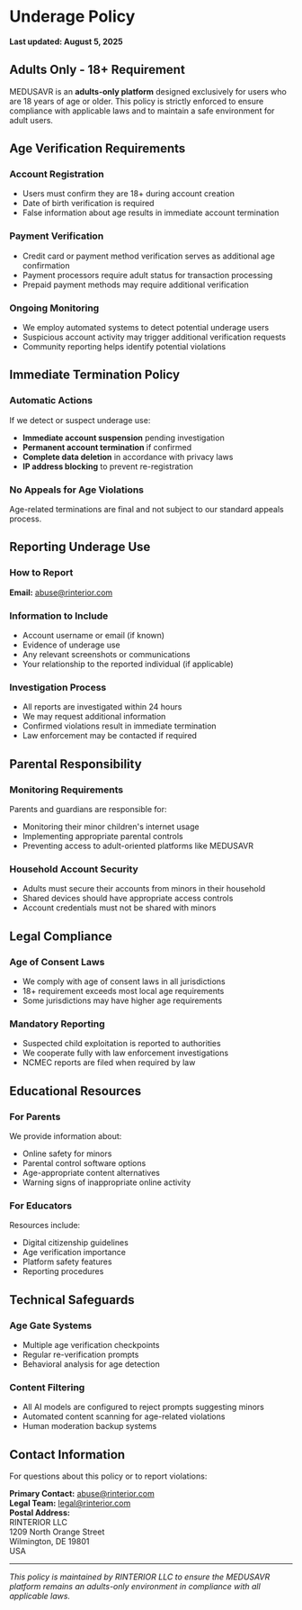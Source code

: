 # Underage Policy

**Last updated: August 5, 2025**

## Adults Only - 18+ Requirement

MEDUSAVR is an **adults-only platform** designed exclusively for users who are 18 years of age or older. This policy is strictly enforced to ensure compliance with applicable laws and to maintain a safe environment for adult users.

## Age Verification Requirements

### Account Registration
- Users must confirm they are 18+ during account creation
- Date of birth verification is required
- False information about age results in immediate account termination

### Payment Verification
- Credit card or payment method verification serves as additional age confirmation
- Payment processors require adult status for transaction processing
- Prepaid payment methods may require additional verification

### Ongoing Monitoring
- We employ automated systems to detect potential underage users
- Suspicious account activity may trigger additional verification requests
- Community reporting helps identify potential violations

## Immediate Termination Policy

### Automatic Actions
If we detect or suspect underage use:
- **Immediate account suspension** pending investigation
- **Permanent account termination** if confirmed
- **Complete data deletion** in accordance with privacy laws
- **IP address blocking** to prevent re-registration

### No Appeals for Age Violations
Age-related terminations are final and not subject to our standard appeals process.

## Reporting Underage Use

### How to Report
**Email:** abuse@rinterior.com

### Information to Include
- Account username or email (if known)
- Evidence of underage use
- Any relevant screenshots or communications
- Your relationship to the reported individual (if applicable)

### Investigation Process
- All reports are investigated within 24 hours
- We may request additional information
- Confirmed violations result in immediate termination
- Law enforcement may be contacted if required

## Parental Responsibility

### Monitoring Requirements
Parents and guardians are responsible for:
- Monitoring their minor children's internet usage
- Implementing appropriate parental controls
- Preventing access to adult-oriented platforms like MEDUSAVR

### Household Account Security
- Adults must secure their accounts from minors in their household
- Shared devices should have appropriate access controls
- Account credentials must not be shared with minors

## Legal Compliance

### Age of Consent Laws
- We comply with age of consent laws in all jurisdictions
- 18+ requirement exceeds most local age requirements
- Some jurisdictions may have higher age requirements

### Mandatory Reporting
- Suspected child exploitation is reported to authorities
- We cooperate fully with law enforcement investigations
- NCMEC reports are filed when required by law

## Educational Resources

### For Parents
We provide information about:
- Online safety for minors
- Parental control software options
- Age-appropriate content alternatives
- Warning signs of inappropriate online activity

### For Educators
Resources include:
- Digital citizenship guidelines
- Age verification importance
- Platform safety features
- Reporting procedures

## Technical Safeguards

### Age Gate Systems
- Multiple age verification checkpoints
- Regular re-verification prompts
- Behavioral analysis for age detection

### Content Filtering
- All AI models are configured to reject prompts suggesting minors
- Automated content scanning for age-related violations
- Human moderation backup systems

## Contact Information

For questions about this policy or to report violations:

**Primary Contact:** abuse@rinterior.com  
**Legal Team:** legal@rinterior.com  
**Postal Address:**  
RINTERIOR LLC  
1209 North Orange Street  
Wilmington, DE 19801  
USA

---

*This policy is maintained by RINTERIOR LLC to ensure the MEDUSAVR platform remains an adults-only environment in compliance with all applicable laws.*

